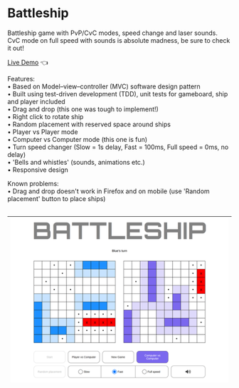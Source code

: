 # Battleship

Battleship game with PvP/CvC modes, speed change and laser sounds. CvC mode on full speed with sounds is absolute madness, be sure to check it out!<br>

[Live Demo](https://mariuszciaston.github.io/Battleship/) :point_left: <br>

Features:<br>
• Based on Model–view–controller (MVC) software design pattern<br>
• Built using test-driven development (TDD), unit tests for gameboard, ship and player included<br>
• Drag and drop (this one was tough to implement!)<br>
• Right click to rotate ship<br>
• Random placement with reserved space around ships<br>
• Player vs Player mode<br>
• Computer vs Computer mode (this one is fun)<br>
• Turn speed changer (Slow = 1s delay, Fast = 100ms, Full speed = 0ms, no delay)<br>
• 'Bells and whistles' (sounds, animations etc.)<br>
• Responsive design<br>

Known problems:<br>
• Drag and drop doesn't work in Firefox and on mobile (use 'Random placement' button to place ships) <br><br>

![Battleship.png](Battleship.png)| 
------------- | 

 
